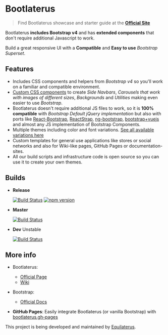 # Bootlaterus

> Find Bootlaterus showcase and starter guide at the [**Official Site**](https://equilaterus.github.io/bootlaterus/)

Bootlaterus **includes Bootstrap v4** and has **extended components** that don't require additional Javascript to work.

Build a great responsive UI with a **Compatible** and **Easy to use** *Bootstrap Superset*.


## Features

* Includes CSS components and helpers from *Bootstrap v4* so you'll work on a familiar and compatible environment.
* [Custom CSS components](https://github.com/equilaterus/bootlaterus/wiki/Custom-components) to create *Side Navbars*, *Carousels that work with images of different sizes*, *Backgrounds* and *Utilities* making even easier to use *Bootstrap*. 
* Bootlaterus doesn't require additional JS files to work, so it is **100% compatible** with *Bootstrap Default jQuery implementation* but also with ports like [React-Bootstrap](https://react-bootstrap.github.io/), [ReactStrap](https://reactstrap.github.io/), [ng-bootstrap](https://ng-bootstrap.github.io/#/home), [bootstrap+vuejs](https://bootstrap-vue.js.org/) and almost any JS implementation of Bootstrap Components.
* Multiple themes including color and font variations. [See all available variations here](https://github.com/equilaterus/bootlaterus/wiki/Theme-variations)
* Custom templates for general use applications like stores or social networks and also for Wiki-like pages, GitHub Pages or documentation-sites.
* All our build scripts and infrastructure code is open source so you can use it to create your own themes.


## Builds

* **Release**

  [![Build Status](https://travis-ci.org/equilaterus/bootlaterus.svg?branch=release)](https://travis-ci.org/equilaterus/bootlaterus/branches)  [![npm version](https://badge.fury.io/js/bootlaterus.svg)](https://badge.fury.io/js/bootlaterus)

* **Master**

  [![Build Status](https://travis-ci.org/equilaterus/bootlaterus.svg?branch=master)](https://travis-ci.org/equilaterus/bootlaterus/branches)

* **Dev** Unstable

  [![Build Status](https://travis-ci.org/equilaterus/bootlaterus.svg?branch=dev)](https://travis-ci.org/equilaterus/bootlaterus/branches) 

## More info

* Bootlaterus:
  * [Official Page](https://equilaterus.github.io/bootlaterus/) 
  * [Wiki](https://github.com/equilaterus/bootlaterus/wiki)

* Bootstrap: 
  * [Official Docs](https://getbootstrap.com/docs/4.3/getting-started/introduction/)

*  **GitHub Pages**: Easily integrate Bootlaterus (or vanilla Bootstrap) with [bootlaterus.gh-pages](https://github.com/equilaterus/bootlaterus.gh-pages)

This project is being developed and maintained by [Equilaterus](https://equilaterus.github.io/).

